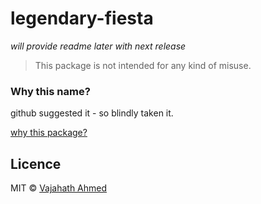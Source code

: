 # legendary-fiesta

*will provide readme later with next release*

> This package is not intended for any kind of misuse.

### Why this name?
github suggested it - so blindly taken it.


[why this package?](https://drive.google.com/file/d/0B4TkIrDCa6ieMXhlWlZwVTNRY3M/view)

## Licence
MIT © [Vajahath Ahmed](https://twitter.com/vajahath7)
